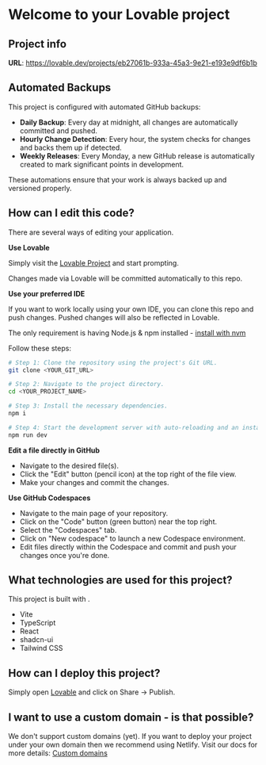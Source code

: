 # Welcome to your Lovable project

## Project info

**URL**: https://lovable.dev/projects/eb27061b-933a-45a3-9e21-e193e9df6b1b

## Automated Backups

This project is configured with automated GitHub backups:

- **Daily Backup**: Every day at midnight, all changes are automatically committed and pushed.
- **Hourly Change Detection**: Every hour, the system checks for changes and backs them up if detected.
- **Weekly Releases**: Every Monday, a new GitHub release is automatically created to mark significant points in development.

These automations ensure that your work is always backed up and versioned properly.

## How can I edit this code?

There are several ways of editing your application.

**Use Lovable**

Simply visit the [Lovable Project](https://lovable.dev/projects/eb27061b-933a-45a3-9e21-e193e9df6b1b) and start prompting.

Changes made via Lovable will be committed automatically to this repo.

**Use your preferred IDE**

If you want to work locally using your own IDE, you can clone this repo and push changes. Pushed changes will also be reflected in Lovable.

The only requirement is having Node.js & npm installed - [install with nvm](https://github.com/nvm-sh/nvm#installing-and-updating)

Follow these steps:

```sh
# Step 1: Clone the repository using the project's Git URL.
git clone <YOUR_GIT_URL>

# Step 2: Navigate to the project directory.
cd <YOUR_PROJECT_NAME>

# Step 3: Install the necessary dependencies.
npm i

# Step 4: Start the development server with auto-reloading and an instant preview.
npm run dev
```

**Edit a file directly in GitHub**

- Navigate to the desired file(s).
- Click the "Edit" button (pencil icon) at the top right of the file view.
- Make your changes and commit the changes.

**Use GitHub Codespaces**

- Navigate to the main page of your repository.
- Click on the "Code" button (green button) near the top right.
- Select the "Codespaces" tab.
- Click on "New codespace" to launch a new Codespace environment.
- Edit files directly within the Codespace and commit and push your changes once you're done.

## What technologies are used for this project?

This project is built with .

- Vite
- TypeScript
- React
- shadcn-ui
- Tailwind CSS

## How can I deploy this project?

Simply open [Lovable](https://lovable.dev/projects/eb27061b-933a-45a3-9e21-e193e9df6b1b) and click on Share -> Publish.

## I want to use a custom domain - is that possible?

We don't support custom domains (yet). If you want to deploy your project under your own domain then we recommend using Netlify. Visit our docs for more details: [Custom domains](https://docs.lovable.dev/tips-tricks/custom-domain/)
